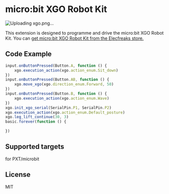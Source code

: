 # micro:bit XGO Robot Kit

![Uploading xgo.png…]()


This extension is designed to programme and drive the micro:bit XGO Robot Kit. You can [get micro:bit XGO Robot Kit from the Elecfreaks store.](https://www.elecfreaks.com/micro-bit-xgo-robot-kit.html)

## Code Example
```JavaScript
input.onButtonPressed(Button.A, function () {
    xgo.execution_action(xgo.action_enum.Sit_down)
})
input.onButtonPressed(Button.AB, function () {
    xgo.move_xgo(xgo.direction_enum.Forward, 50)
})
input.onButtonPressed(Button.B, function () {
    xgo.execution_action(xgo.action_enum.Wave)
})
xgo.init_xgo_serial(SerialPin.P1, SerialPin.P2)
xgo.execution_action(xgo.action_enum.Default_posture)
xgo.leg_lift_continue(30, 3)
basic.forever(function () {
	
})
```

## Supported targets
for PXT/microbit

## License
MIT
